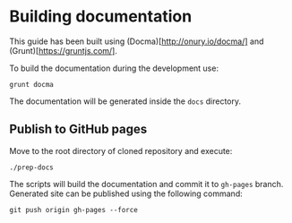 # Building documentation

This guide has been built using (Docma)[http://onury.io/docma/] and (Grunt)[https://gruntjs.com/].

To build the documentation during the development use:
```
grunt docma
```

The documentation will be generated inside the ``docs`` directory.

## Publish to GitHub pages

Move to the root directory of cloned repository and
execute:
```
./prep-docs
```

The scripts will build the documentation and commit it to ``gh-pages`` branch.
Generated site can be published using the following command:
```
git push origin gh-pages --force
```

